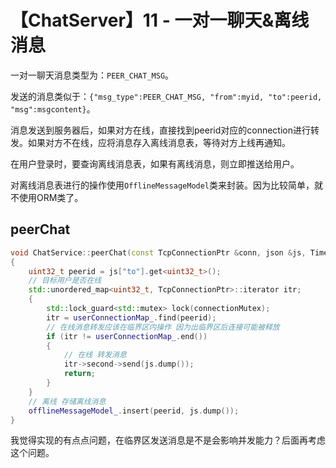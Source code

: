 # 【ChatServer】11 - 一对一聊天&离线消息



一对一聊天消息类型为：`PEER_CHAT_MSG`。

发送的消息类似于：`{"msg_type":PEER_CHAT_MSG, "from":myid, "to":peerid, "msg":msgcontent}`。

消息发送到服务器后，如果对方在线，直接找到peerid对应的connection进行转发。如果对方不在线，应将消息存入离线消息表，等待对方上线再通知。

在用户登录时，要查询离线消息表，如果有离线消息，则立即推送给用户。

对离线消息表进行的操作使用`OfflineMessageModel`类来封装。因为比较简单，就不使用ORM类了。

## peerChat

```cpp
void ChatService::peerChat(const TcpConnectionPtr &conn, json &js, Timestamp time)
{
    uint32_t peerid = js["to"].get<uint32_t>();
    // 目标用户是否在线
    std::unordered_map<uint32_t, TcpConnectionPtr>::iterator itr;
    {
        std::lock_guard<std::mutex> lock(connectionMutex);
        itr = userConnectionMap_.find(peerid);
        // 在线消息转发应该在临界区内操作 因为出临界区后连接可能被释放
        if (itr != userConnectionMap_.end())
        {
            // 在线 转发消息
            itr->second->send(js.dump());
            return;
        }
    }
    // 离线 存储离线消息
    offlineMessageModel_.insert(peerid, js.dump());
}
```

我觉得实现的有点点问题，在临界区发送消息是不是会影响并发能力？后面再考虑这个问题。

